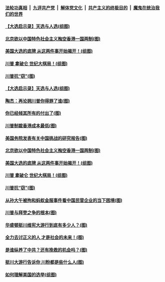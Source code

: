 ####  [法轮功真相](../../../../basic/blob/master/README.md?t=11200431) &nbsp;|&nbsp; [九评共产党](../../../../9ping.md/blob/master/README.md?t=11200431) &nbsp;|&nbsp; [解体党文化](../../../../jtdwh.md/blob/master/README.md?t=11200431)  &nbsp;|&nbsp; [共产主义的终极目的](../../../../gczydzjmd.md/blob/master/README.md?t=11200431) &nbsp;|&nbsp; [魔鬼在统治我们的世界](../../../../mgztzwmdsj.md/blob/master/README.md?t=11200431) 

#### [【大选启示录】天选与人选(组图)](../pages/p4/953127.md?t=11200431) 

#### [北京欲以中国特色社会主义掏空香港一国两制(图)](../pages/p4/953050.md?t=11200431) 

#### [美国大选的底牌 从这两件事开始揭开！(组图)](../pages/p4/952896.md?t=11200431) 

#### [川普 拿破仑 世纪大棋局！(组图)](../pages/p4/952902.md?t=11200431) 

#### [川普抗“窃”(图)](../pages/p4/952913.md?t=11200431) 


#### [【大选启示录】天选与人选(组图)](../pages/p4/953127.md?t=11200431) 


#### [陶杰：再论拥川普你得罪了谁(图)](../pages/p4/953061.md?t=11200431) 

#### [你已经倾其所有的付出了(图)](../pages/p4/953055.md?t=11200431) 

#### [川普制裁香港成本最低(图)](../pages/p4/953059.md?t=11200431) 

#### [美国务院发表有关中国挑战的研究报告(图)](../pages/p4/953052.md?t=11200431) 

#### [北京欲以中国特色社会主义掏空香港一国两制(图)](../pages/p4/953050.md?t=11200431) 


#### [美国大选的底牌 从这两件事开始揭开！(组图)](../pages/p4/952896.md?t=11200431) 

#### [川普 拿破仑 世纪大棋局！(组图)](../pages/p4/952902.md?t=11200431) 

#### [川普抗“窃”(图)](../pages/p4/952913.md?t=11200431) 


#### [从孙大午被拘和蚂蚁金服事件看中国民营企业的当下困境(图)](../pages/p4/952918.md?t=11200431) 

#### [川普与拜登之争的根本(图)](../pages/p4/952908.md?t=11200431) 

#### [华盛顿挺川维宪大游行到底有多少人？(图)](../pages/p4/952906.md?t=11200431) 


#### [全力去讨正义的人 才是社会的未来！(图)](../pages/p4/952792.md?t=11200431) 

#### [是谁纵养了中共？还有挽救的机会吗？(图)](../pages/p4/952789.md?t=11200431) 

#### [挺川大游行告诉你 川粉都是些什么人(图)](../pages/p4/952793.md?t=11200431) 

#### [如何理解美国的选举(组图)](../pages/p4/952790.md?t=11200431) 

